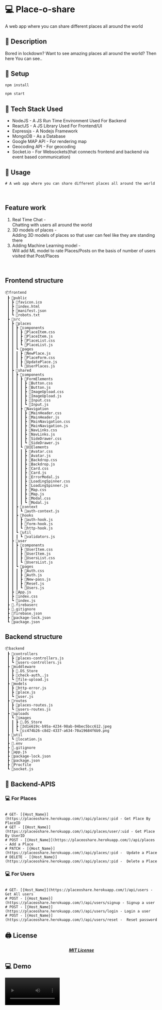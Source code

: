 # 💻 Place-o-share

A web app where you can share different places all around the world

## 📌 Description

Bored in lockdown? Want to see amazing places all around the world? 
Then here You can see..



## 📌 Setup

```bash
npm install

npm start
```


## 📌 Tech Stack Used 

<ul>
<li>NodeJS - A JS Run Time Environment Used For Backend</li>
<li>ReactJS - A JS Library Used For Frontend/UI</li>
<li>Expressjs -  A Nodejs Framework</li>
<li>MongoDB -  As a Database</li>
<li>Google MAP API - For rendering map</li>
<li>Geocoding API -  For geocoding </li>
<li>Socket.io - For Websockets(that connects frontend and backend via event based communication)</li>
</ul>


## 📌 Usage
```
# A web app where you can share different places all around the world
```

<br>

## Feature work
<ol>
<li> Real Time Chat - <br> Chatting with users all around the world</li>
<li> 3D models of places - <br> Adding 3D models of places so that user can feel like they are standing there</li>
<li> Adding Machine Learning model - <br> Will add ML model to rate Places/Posts on the basis of number of users visited that Post/Places</li>
</ol>

<br>

## Frontend structure
```
📦frontend
 ┣ 📂public
 ┃ ┣ 📜favicon.ico
 ┃ ┣ 📜index.html
 ┃ ┣ 📜manifest.json
 ┃ ┗ 📜robots.txt
 ┣ 📂src
 ┃ ┣ 📂places
 ┃ ┃ ┣ 📂components
 ┃ ┃ ┃ ┣ 📜PlaceItem.css
 ┃ ┃ ┃ ┣ 📜PlaceItem.js
 ┃ ┃ ┃ ┣ 📜PlaceList.css
 ┃ ┃ ┃ ┗ 📜PlaceList.js
 ┃ ┃ ┗ 📂pages
 ┃ ┃ ┃ ┣ 📜NewPlace.js
 ┃ ┃ ┃ ┣ 📜PlaceForm.css
 ┃ ┃ ┃ ┣ 📜UpdatePlace.js
 ┃ ┃ ┃ ┗ 📜UserPlaces.js
 ┃ ┣ 📂shared
 ┃ ┃ ┣ 📂components
 ┃ ┃ ┃ ┣ 📂FormElements
 ┃ ┃ ┃ ┃ ┣ 📜Button.css
 ┃ ┃ ┃ ┃ ┣ 📜Button.js
 ┃ ┃ ┃ ┃ ┣ 📜ImageUpload.css
 ┃ ┃ ┃ ┃ ┣ 📜ImageUpload.js
 ┃ ┃ ┃ ┃ ┣ 📜Input.css
 ┃ ┃ ┃ ┃ ┗ 📜Input.js
 ┃ ┃ ┃ ┣ 📂Navigation
 ┃ ┃ ┃ ┃ ┣ 📜MainHeader.css
 ┃ ┃ ┃ ┃ ┣ 📜MainHeader.js
 ┃ ┃ ┃ ┃ ┣ 📜MainNavigation.css
 ┃ ┃ ┃ ┃ ┣ 📜MainNavigation.js
 ┃ ┃ ┃ ┃ ┣ 📜NavLinks.css
 ┃ ┃ ┃ ┃ ┣ 📜NavLinks.js
 ┃ ┃ ┃ ┃ ┣ 📜SideDrawer.css
 ┃ ┃ ┃ ┃ ┗ 📜SideDrawer.js
 ┃ ┃ ┃ ┗ 📂UIElements
 ┃ ┃ ┃ ┃ ┣ 📜Avatar.css
 ┃ ┃ ┃ ┃ ┣ 📜Avatar.js
 ┃ ┃ ┃ ┃ ┣ 📜Backdrop.css
 ┃ ┃ ┃ ┃ ┣ 📜Backdrop.js
 ┃ ┃ ┃ ┃ ┣ 📜Card.css
 ┃ ┃ ┃ ┃ ┣ 📜Card.js
 ┃ ┃ ┃ ┃ ┣ 📜ErrorModal.js
 ┃ ┃ ┃ ┃ ┣ 📜LoadingSpinner.css
 ┃ ┃ ┃ ┃ ┣ 📜LoadingSpinner.js
 ┃ ┃ ┃ ┃ ┣ 📜Map.css
 ┃ ┃ ┃ ┃ ┣ 📜Map.js
 ┃ ┃ ┃ ┃ ┣ 📜Modal.css
 ┃ ┃ ┃ ┃ ┗ 📜Modal.js
 ┃ ┃ ┣ 📂context
 ┃ ┃ ┃ ┗ 📜auth-context.js
 ┃ ┃ ┣ 📂hooks
 ┃ ┃ ┃ ┣ 📜auth-hook.js
 ┃ ┃ ┃ ┣ 📜form-hook.js
 ┃ ┃ ┃ ┗ 📜http-hook.js
 ┃ ┃ ┗ 📂util
 ┃ ┃ ┃ ┗ 📜validators.js
 ┃ ┣ 📂user
 ┃ ┃ ┣ 📂components
 ┃ ┃ ┃ ┣ 📜UserItem.css
 ┃ ┃ ┃ ┣ 📜UserItem.js
 ┃ ┃ ┃ ┣ 📜UsersList.css
 ┃ ┃ ┃ ┗ 📜UsersList.js
 ┃ ┃ ┗ 📂pages
 ┃ ┃ ┃ ┣ 📜Auth.css
 ┃ ┃ ┃ ┣ 📜Auth.js
 ┃ ┃ ┃ ┣ 📜New-pass.js
 ┃ ┃ ┃ ┣ 📜Reset.js
 ┃ ┃ ┃ ┗ 📜Users.js
 ┃ ┣ 📜App.js
 ┃ ┣ 📜index.css
 ┃ ┗ 📜index.js
 ┣ 📜.firebaserc
 ┣ 📜.gitignore
 ┣ 📜firebase.json
 ┣ 📜package-lock.json
 ┗ 📜package.json

```

## Backend structure
```
📦backend
 ┣ 📂controllers
 ┃ ┣ 📜places-controllers.js
 ┃ ┗ 📜users-controllers.js
 ┣ 📂middleware
 ┃ ┣ 📜.DS_Store
 ┃ ┣ 📜check-auth,.js
 ┃ ┗ 📜file-upload.js
 ┣ 📂models
 ┃ ┣ 📜http-error.js
 ┃ ┣ 📜place.js
 ┃ ┗ 📜user.js
 ┣ 📂routes
 ┃ ┣ 📜places-routes.js
 ┃ ┗ 📜users-routes.js
 ┣ 📂uploads
 ┃ ┗ 📂images
 ┃ ┃ ┣ 📜.DS_Store
 ┃ ┃ ┣ 📜3d1e619c-b95a-4234-98ab-04bec5bcc612.jpeg
 ┃ ┃ ┗ 📜cc474b26-c8d2-4337-a634-70a19684f6b9.png
 ┣ 📂util
 ┃ ┗ 📜location.js
 ┣ 📜.env
 ┣ 📜.gitignore
 ┣ 📜app.js
 ┣ 📜package-lock.json
 ┣ 📜package.json
 ┣ 📜Procfile
 ┗ 📜socket.js

```

## 📌 Backend-APIS

### 💻 For Places
```

# GET- [{Host_Name}](https://placeoshare.herokuapp.com/)/api/places/:pid - Get Place By PlaceID
# GET - [{Host_Name}](https://placeoshare.herokuapp.com/)/api/places/user/:uid - Get Place By UserID
# POST - [{Host_Name}](https://placeoshare.herokuapp.com/)/api/places - Add a Place
# PATCH - [{Host_Name}](https://placeoshare.herokuapp.com/)/api/places/:pid -  Update a Place
# DELETE - [{Host_Name}](https://placeoshare.herokuapp.com/)/api/places/:pid -  Delete a Place

```

### 💻 For Users
```

# GET- [{Host_Name}](https://placeoshare.herokuapp.com/)/api/users - Get All users
# POST - [{Host_Name}](https://placeoshare.herokuapp.com/)/api/users/signup - Signup a user
# POST - [{Host_Name}](https://placeoshare.herokuapp.com/)/api/users/login - Login a user
# POST - [{Host_Name}](https://placeoshare.herokuapp.com/)/api/users/reset -  Reset password

```





## 🖨 License 
<p align="center">
<a href="https://github.com/Amoghtech/Placoshare/blob/master/LICENSE">
<h5 align="center"><b>MIT License</b></a> 


## 💻 Demo
<video src='https://user-images.githubusercontent.com/66239105/132993257-1560082d-b80d-482b-81bd-12398d30f50c.mp4' width=180/>



